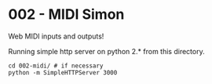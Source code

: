 # 002 - MIDI Simon

Web MIDI inputs and outputs!

Running simple http server on python 2.\* from this directory.

```shell
cd 002-midi/ # if necessary
python -m SimpleHTTPServer 3000
```
